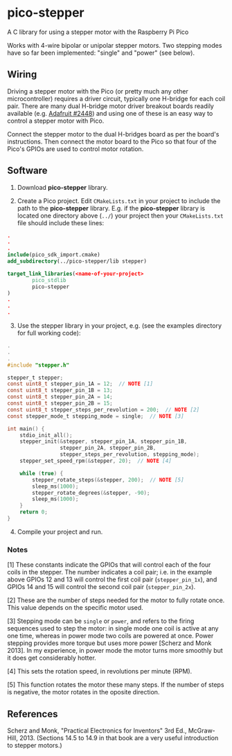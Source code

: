 # pico-stepper

A C library for using a stepper motor with the Raspberry Pi Pico

Works with 4-wire bipolar or unipolar stepper motors. Two stepping modes have so far been implemented: "single" and "power" (see below).

## Wiring

Driving a stepper motor with the Pico (or pretty much any other microcontroller) requires a driver circuit, typically one H-bridge for each coil pair. There are many dual H-bridge motor driver breakout boards readily available (e.g. [Adafruit #2448](https://www.adafruit.com/product/2448)) and using one of these is an easy way to control a stepper motor with Pico.

Connect the stepper motor to the dual H-bridges board as per the board's instructions. Then connect the motor board to the Pico so that four of the Pico's GPIOs are used to control motor rotation.

## Software

1. Download **pico-stepper** library.

2. Create a Pico project. Edit `CMakeLists.txt` in your project to include the path to the **pico-stepper** library. E.g. if the **pico-stepper** library is located one directory above (`../`) your project then your `CMakeLists.txt` file should include these lines:
```cmake
.
.
.
include(pico_sdk_import.cmake)
add_subdirectory(../pico-stepper/lib stepper)

target_link_libraries(<name-of-your-project>
        pico_stdlib
        pico-stepper
)
.
.
.
```

3. Use the stepper library in your project, e.g. (see the examples directory for full working code):
```c
.
.
.
#include "stepper.h"

stepper_t stepper;
const uint8_t stepper_pin_1A = 12;  // NOTE [1]
const uint8_t stepper_pin_1B = 13;
const uint8_t stepper_pin_2A = 14;
const uint8_t stepper_pin_2B = 15;
const uint8_t stepper_steps_per_revolution = 200;  // NOTE [2]
const stepper_mode_t stepping_mode = single;  // NOTE [3]

int main() {
    stdio_init_all();
    stepper_init(&stepper, stepper_pin_1A, stepper_pin_1B,
                 stepper_pin_2A, stepper_pin_2B,
                 stepper_steps_per_revolution, stepping_mode);
    stepper_set_speed_rpm(&stepper, 20);  // NOTE [4]

    while (true) {
        stepper_rotate_steps(&stepper, 200);  // NOTE [5]
        sleep_ms(1000);
        stepper_rotate_degrees(&stepper, -90);
        sleep_ms(1000);
    }
    return 0;
}
```

4. Compile your project and run.


### Notes

[1] These constants indicate the GPIOs that will control each of the four coils in the stepper. The number indicates a coil pair; i.e. in the example above GPIOs 12 and 13 will control the first coil pair (`stepper_pin_1x`), and GPIOs 14 and 15 will control the second coil pair (`stepper_pin_2x`).

[2] These are the number of steps needed for the motor to fully rotate once. This value depends on the specific motor used.

[3] Stepping mode can be `single` or `power`, and refers to the firing sequences used to step the motor: in single mode one coil is active at any one time, whereas in power mode two coils are powered at once. Power stepping provides more torque but uses more power [Scherz and Monk 2013]. In my experience, in power mode the motor turns more smoothly but it does get considerably hotter.

[4] This sets the rotation speed, in revolutions per minute (RPM).

[5] This function rotates the motor these many steps. If the number of steps is negative, the motor rotates in the oposite direction.

## References

Scherz and Monk, "Practical Electronics for Inventors" 3rd Ed., McGraw-Hill, 2013. (Sections 14.5 to 14.9 in that book are a very useful introduction to stepper motors.)